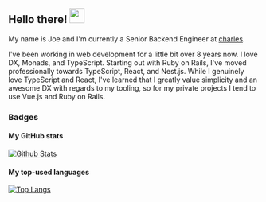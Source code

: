 ## Hello there! <img src="https://media.tenor.com/SNL9_xhZl9oAAAAi/waving-hand-joypixels.gif" width="30px">

My name is Joe and I'm currently a Senior Backend Engineer at [charles](https://hello-charles.com).

I've been working in web development for a little bit over 8 years now. I love DX, Monads, and TypeScript. Starting out with Ruby on Rails,
I've moved professionally towards TypeScript, React, and Nest.js. While I genuinely love TypeScript and React, I've learned
that I greatly value simplicity and an awesome DX with regards to my tooling, so for my private projects I tend to use Vue.js and Ruby on Rails.

### Badges

#### My GitHub stats

[![Github Stats](https://github-readme-stats-alpha-two-50.vercel.app/api?username=pantajoe&custom_title=GitHub%20Stats&theme=catppuccin_latte)](https://github.com/pantajoe)

#### My top-used languages

[![Top Langs](https://github-readme-stats.vercel.app/api/top-langs/?username=pantajoe&layout=compact&theme=catppuccin_latte)](https://github.com/pantajoe)
